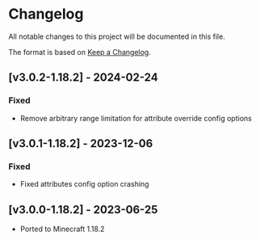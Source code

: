 # Changelog
All notable changes to this project will be documented in this file.

The format is based on [Keep a Changelog].

## [v3.0.2-1.18.2] - 2024-02-24
### Fixed
- Remove arbitrary range limitation for attribute override config options

## [v3.0.1-1.18.2] - 2023-12-06
### Fixed
- Fixed attributes config option crashing

## [v3.0.0-1.18.2] - 2023-06-25
- Ported to Minecraft 1.18.2

[Keep a Changelog]: https://keepachangelog.com/en/1.0.0/
